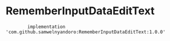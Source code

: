 # RememberInputDataEditText

	        implementation 'com.github.samwelnyandoro:RememberInputDataEditText:1.0.0'

